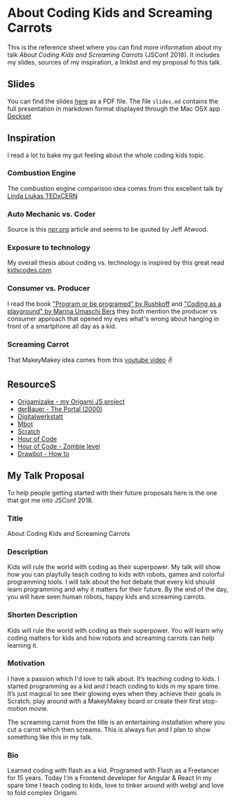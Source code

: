 # About Coding Kids and Screaming Carrots
This is the reference sheet where you can find more information about my talk *About Coding Kids and Screaming Carrots* (JSConf 2018).
It includes my slides, sources of my inspiration, a linklist and my proposal fo this talk.

## Slides
You can find the slides [here](slides.pdf) as a PDF file.
The file `slides.md` contains the full presentation in markdown format displayed through the Mac OSX app [Deckset](https://www.decksetapp.com/)

## Inspiration
I read a lot to bake my gut feeling about the whole coding kids topic.

### Combustion Engine
The combustion engine comparison idea comes from this excellent talk by
[Linda Liukas TEDxCERN](https://www.ted.com/talks/linda_liukas_a_delightful_way_to_teach_kids_about_computers/transcript?language=en#t-197361)

### Auto Mechanic vs. Coder
Source is this [npr.org](https://www.npr.org/sections/alltechconsidered/2014/01/25/266162832/computers-are-the-future-but-does-everyone-need-to-code) article
and seems to be quoted by Jeff Atwood.

### Exposure to technology
My overall thesis about coding vs. technology is inspired by this great read [kidscodes.com](https://www.kidscodecs.com/teach-kids-programming-computer-science/)

### Consumer vs. Producer
I read the book ["Program or be programed" by Rushkoff](https://www.amazon.de/Program-Be-Programmed-Commands-Digital) and ["Coding as a playground" by Marina Umaschi Bers](https://www.amazon.com/Coding-Playground-Programming-Computational-Childhood/dp/1138225622) they both mention the producer vs consumer approach that opened my eyes what's wrong about hanging in front of a smartphone all day as a kid.

### Screaming Carrot
That MakeyMakey idea comes from this [youtube video](https://www.youtube.com/watch?v=o4iTQ7lr2W0) ✌️


## ResourceS
+ [Origamizake - my Origami JS project](https://georgiee.github.io/origami/)
+ [derBauer - The Portal (2000)](http://www.derbauer.de/PAST/THE_PORTAL/)
+ [Digitalwerkstatt](http://www.digitalwerkstatt.de/)
+ [Mbot](http://www.makeblock.com/steam-kits/mbot)
+ [Scratch](https://scratch.mit.edu/)
+ [Hour of Code](https://hourofcode.com/us/learn)
+ [Hour of Code - Zombie level](https://studio.code.org/hoc/12)
+ [Drawbot - How to](https://www.youtube.com/watch?v=Dw1vx1gxEks)

## My Talk Proposal
To help people getting started with their future proposals here is the one that got me into JSConf 2018.


### Title
About Coding Kids and Screaming Carrots

### Description
Kids will rule the world with coding as their superpower.
My talk will show how you can playfully teach coding to kids with robots, games and colorful programming tools. I will talk about the hot debate that every kid should learn programming and why it matters for their future. By the end of the day, you will have seen human robots, happy kids and screaming carrots.

### Shorten Description
Kids will rule the world with coding as their superpower. You will learn why coding matters for kids and how robots and screaming carrots can help learning it.

### Motivation
I have a passion which I'd love to talk about. It’s teaching coding to kids. I started programming as a kid and I teach coding to kids in my spare time. It’s just magical to see their glowing eyes when they achieve their goals in Scratch, play around with a MakeyMakey board or create their first stop-motion movie.

The screaming carrot from the title is an entertaining installation where you cut a carrot which then screams. This is always fun and I plan to show something like this in my talk.

### Bio
Learned coding with flash as a kid.
Programed with Flash as a Freelancer for 15 years.
Today I'm a Frontend developer for Angular & React
In my spare time I teach coding to kids, love to tinker around with webgl and love to fold complex Origami.

